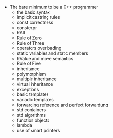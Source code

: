 - The bare minimum to be a C++ programmer
	- the basic syntax
	- implicit castring rules
	- const correctness
	- constexpr
	- RAII
	- Rule of Zero
	- Rule of Three
	- operators overloading
	- static variables and static members
	- RValue and move semantics
	- Rule of Five
	- inheritance
	- polymorphism
	- multiple inheritance
	- virtual inheritance
	- exceptions
	- basic templates
	- variadic templates
	- forwarding reference and perfect forwardung
	- std containers
	- std algorithms
	- function objects
	- lambda
	- use of smart pointers